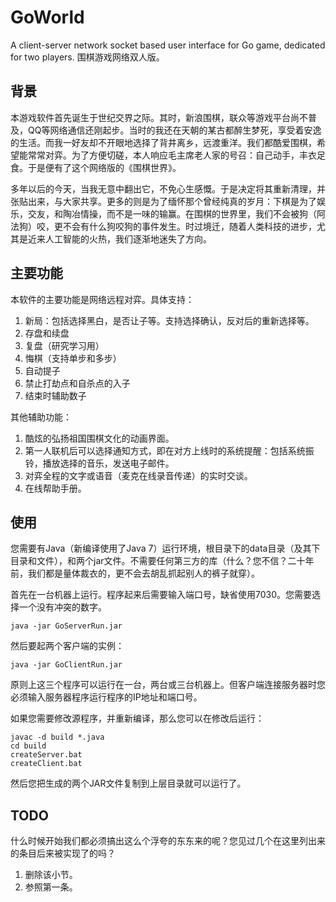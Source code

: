 # GoWorld
A client-server network socket based user interface for Go game, dedicated for two players. 围棋游戏网络双人版。

## 背景
本游戏软件首先诞生于世纪交界之际。其时，新浪围棋，联众等游戏平台尚不普及，QQ等网络通信还刚起步。当时的我还在天朝的某古都醉生梦死，享受着安逸的生活。而我一好友却不开眼地选择了背井离乡，远渡重洋。我们都酷爱围棋，希望能常常对弈。为了方便切磋，本人响应毛主席老人家的号召：自己动手，丰衣足食。于是便有了这个网络版的《围棋世界》。

多年以后的今天，当我无意中翻出它，不免心生感慨。于是决定将其重新清理，并张贴出来，与大家共享。更多的则是为了缅怀那个曾经纯真的岁月：下棋是为了娱乐，交友，和陶冶情操，而不是一味的输赢。在围棋的世界里，我们不会被狗（阿法狗）咬，更不会有什么狗咬狗的事件发生。时过境迁，随着人类科技的进步，尤其是近来人工智能的火热，我们逐渐地迷失了方向。

## 主要功能
本软件的主要功能是网络远程对弈。具体支持：
1. 新局：包括选择黑白，是否让子等。支持选择确认，反对后的重新选择等。
2. 存盘和续盘
3. 复盘（研究学习用）
4. 悔棋（支持单步和多步）
5. 自动提子
6. 禁止打劫点和自杀点的入子
7. 结束时辅助数子

其他辅助功能：
1. 酷炫的弘扬祖国围棋文化的动画界面。
2. 第一人联机后可以选择通知方式，即在对方上线时的系统提醒：包括系统振铃，播放选择的音乐，发送电子邮件。
3. 对弈全程的文字或语音（麦克在线录音传递）的实时交谈。
4. 在线帮助手册。

## 使用
您需要有Java（新编译使用了Java 7）运行环境，根目录下的data目录（及其下目录和文件），和两个jar文件。不需要任何第三方的库（什么？您不信？二十年前，我们都是量体裁衣的，更不会去胡乱抓起别人的裤子就穿）。

首先在一台机器上运行。程序起来后需要输入端口号，缺省使用7030。您需要选择一个没有冲突的数字。

    java -jar GoServerRun.jar
  
然后要起两个客户端的实例：
  
    java -jar GoClientRun.jar
  
原则上这三个程序可以运行在一台，两台或三台机器上。但客户端连接服务器时您必须输入服务器程序运行程序的IP地址和端口号。

如果您需要修改源程序，并重新编译，那么您可以在修改后运行：

    javac -d build *.java
    cd build
    createServer.bat
    createClient.bat
  
 然后您把生成的两个JAR文件复制到上层目录就可以运行了。
 
## TODO
什么时候开始我们都必须搞出这么个浮夸的东东来的呢？您见过几个在这里列出来的条目后来被实现了的吗？
1. 删除该小节。
2. 参照第一条。
